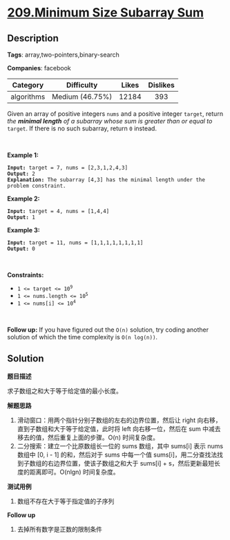# [209.Minimum Size Subarray Sum](https://leetcode.com/problems/minimum-size-subarray-sum/description/)

## Description

**Tags**: array,two-pointers,binary-search

**Companies**: facebook

|  Category  |   Difficulty    | Likes | Dislikes |
| :--------: | :-------------: | :---: | :------: |
| algorithms | Medium (46.75%) | 12184 |   393    |

<p>Given an array of positive integers <code>nums</code> and a positive integer <code>target</code>, return <em>the <strong>minimal length</strong> of a </em><span data-keyword="subarray-nonempty"><em>subarray</em></span><em> whose sum is greater than or equal to</em> <code>target</code>. If there is no such subarray, return <code>0</code> instead.</p>
<p>&nbsp;</p>
<p><strong class="example">Example 1:</strong></p>
<pre><code><strong>Input:</strong> target = 7, nums = [2,3,1,2,4,3]
<strong>Output:</strong> 2
<strong>Explanation:</strong> The subarray [4,3] has the minimal length under the problem constraint.</code></pre>
<p><strong class="example">Example 2:</strong></p>
<pre><code><strong>Input:</strong> target = 4, nums = [1,4,4]
<strong>Output:</strong> 1</code></pre>
<p><strong class="example">Example 3:</strong></p>
<pre><code><strong>Input:</strong> target = 11, nums = [1,1,1,1,1,1,1,1]
<strong>Output:</strong> 0</code></pre>
<p>&nbsp;</p>
<p><strong>Constraints:</strong></p>
<ul>
  <li><code>1 &lt;= target &lt;= 10<sup>9</sup></code></li>
  <li><code>1 &lt;= nums.length &lt;= 10<sup>5</sup></code></li>
  <li><code>1 &lt;= nums[i] &lt;= 10<sup>4</sup></code></li>
</ul>
<p>&nbsp;</p>
<strong>Follow up:</strong> If you have figured out the <code>O(n)</code> solution, try coding another solution of which the time complexity is <code>O(n log(n))</code>.

## Solution

**题目描述**

求子数组之和大于等于给定值的最小长度。

**解题思路**

1. 滑动窗口：用两个指针分别子数组的左右的边界位置，然后让 right 向右移，直到子数组和大于等于给定值，此时将 left 向右移一位，然后在 sum 中减去移去的值，然后重复上面的步骤。O(n) 时间复杂度。
2. 二分搜索：建立一个比原数组长一位的 sums 数组，其中 sums[i] 表示 nums 数组中 [0, i - 1] 的和，然后对于 sums 中每一个值 sums[i]，用二分查找法找到子数组的右边界位置，使该子数组之和大于 sums[i] + s，然后更新最短长度的距离即可。O(nlgn) 时间复杂度。

**测试用例**

1. 数组不存在大于等于指定值的子序列

**Follow up**

1. 去掉所有数字是正数的限制条件

